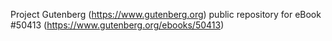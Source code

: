 Project Gutenberg (https://www.gutenberg.org) public repository for
eBook #50413 (https://www.gutenberg.org/ebooks/50413)
